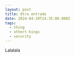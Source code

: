```yaml
---
layout: post
title: Otra entrada
date: 2024-04-20T14:35:00.000Z
tags:
  - thing
  - othert-hings
  - security
---
```

Lalalala
